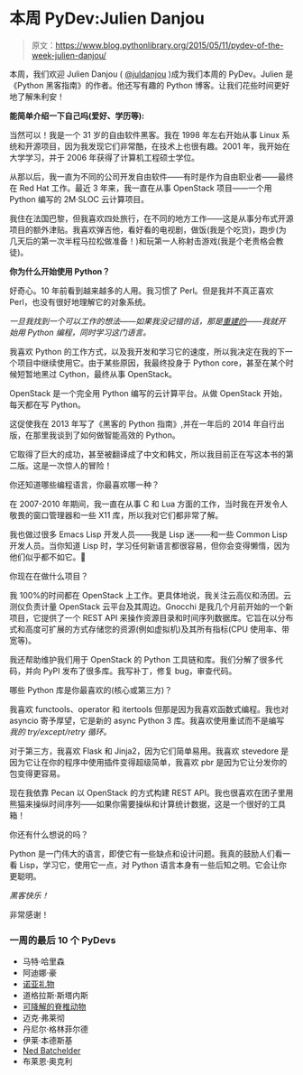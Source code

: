 # 本周 PyDev:Julien Danjou

> 原文：<https://www.blog.pythonlibrary.org/2015/05/11/pydev-of-the-week-julien-danjou/>

本周，我们欢迎 Julien Danjou ( [@juldanjou](https://twitter.com/juldanjou) )成为我们本周的 PyDev。Julien 是《Python 黑客指南》的作者。他还写有趣的 Python 博客。让我们花些时间更好地了解朱利安！

**能简单介绍一下自己吗(爱好、学历等):**

当然可以！我是一个 31 岁的自由软件黑客。我在 1998 年左右开始从事 Linux 系统和开源项目，因为我发现它们非常酷，在技术上也很有趣。2001 年，我开始在大学学习，并于 2006 年获得了计算机工程硕士学位。

从那以后，我一直为不同的公司开发自由软件——有时是作为自由职业者——最终在 Red Hat 工作。最近 3 年来，我一直在从事 OpenStack 项目——一个用 Python 编写的 2M·SLOC 云计算项目。

我住在法国巴黎，但我喜欢四处旅行，在不同的地方工作——这是从事分布式开源项目的额外津贴。我喜欢弹吉他，看好看的电视剧，做饭(我是个吃货)，跑步(为几天后的第一次半程马拉松做准备！)和玩第一人称射击游戏(我是个老贵格会教徒)。

**你为什么开始使用 Python？**

好奇心。10 年前看到越来越多的人用。我习惯了 Perl。但是我并不真正喜欢 Perl，也没有很好地理解它的对象系统。

*一旦我找到一个可以工作的想法——如果我没记错的话，那是[重建的](https://julien.danjou.info/projects/rebuildd)——我就开始用 Python 编程，同时学习这门语言。*

我喜欢 Python 的工作方式，以及我开发和学习它的速度，所以我决定在我的下一个项目中继续使用它。由于某些原因，我最终投身于 Python core，甚至在某个时候短暂地黑过 Cython，最终从事 OpenStack。

OpenStack 是一个完全用 Python 编写的云计算平台。从做 OpenStack 开始，每天都在写 Python。

这促使我在 2013 年写了《黑客的 Python 指南》,并在一年后的 2014 年自行出版，在那里我谈到了如何做智能高效的 Python。

它取得了巨大的成功，甚至被翻译成了中文和韩文，所以我目前正在写这本书的第二版。这是一次惊人的冒险！

你还知道哪些编程语言，你最喜欢哪一种？

在 2007-2010 年期间，我一直在从事 C 和 Lua 方面的工作，当时我在开发令人敬畏的窗口管理器和一些 X11 库，所以我对它们都非常了解。

我也做过很多 Emacs Lisp 开发人员——我是 Lisp 迷——和一些 Common Lisp 开发人员。当你知道 Lisp 时，学习任何新语言都很容易，但你会变得懒惰，因为他们似乎都不如它。🙂

你现在在做什么项目？

我 100%的时间都在 OpenStack 上工作。更具体地说，我关注云高仪和汤团。云测仪负责计量 OpenStack 云平台及其周边。Gnocchi 是我几个月前开始的一个新项目，它提供了一个 REST API 来操作资源目录和时间序列数据库。它旨在以分布式和高度可扩展的方式存储您的资源(例如虚拟机)及其所有指标(CPU 使用率、带宽等)。

我还帮助维护我们用于 OpenStack 的 Python 工具链和库。我们分解了很多代码，并向 PyPI 发布了很多库。我写补丁，修复 bug，审查代码。

哪些 Python 库是你最喜欢的(核心或第三方)？

我喜欢 functools、operator 和 itertools 但那是因为我喜欢函数式编程。我也对 asyncio 寄予厚望，它是新的 async Python 3 库。我喜欢使用重试而不是编写 *我的 try/except/retry 循环。*

对于第三方，我喜欢 Flask 和 Jinja2，因为它们简单易用。我喜欢 stevedore 是因为它让在你的程序中使用插件变得超级简单，我喜欢 pbr 是因为它让分发你的包变得更容易。

现在我依靠 Pecan 以 OpenStack 的方式构建 REST API。我也很喜欢在团子里用熊猫来操纵时间序列——如果你需要操纵和计算统计数据，这是一个很好的工具箱！

你还有什么想说的吗？

Python 是一门伟大的语言，即使它有一些缺点和设计问题。我真的鼓励人们看一看 Lisp，学习它，使用它一点，对 Python 语言本身有一些后知之明。它会让你更聪明。

*黑客快乐！*

非常感谢！

### 一周的最后 10 个 PyDevs

*   马特·哈里森
*   阿迪娜·豪
*   [诺亚礼物](https://www.blog.pythonlibrary.org/2015/04/20/pydev-of-the-week-noah-gift/)
*   道格拉斯·斯塔内斯
*   [可降解的脊椎动物](https://www.blog.pythonlibrary.org/2015/04/06/pydev-of-the-week-lennart-regebro/)
*   迈克·弗莱彻
*   丹尼尔·格林菲尔德
*   伊莱·本德斯基
*   [Ned Batchelder](https://www.blog.pythonlibrary.org/2015/03/09/pydev-of-the-week-ned-batchelder/)
*   布莱恩·奥克利